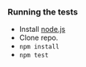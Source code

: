 

### Running the tests

* Install [node.js](https://nodejs.org/en/)
* Clone repo.
* `npm install`
* `npm test`
